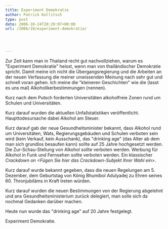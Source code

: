 ```yaml
---
title: Experiment Demokratie
author: Patrick Kollitsch
type: post
date: 2006-10-24T20:29:07+00:00
url: /2006/10/experiment-demokratie/




---
```

Zur Zeit kann man in Thailand recht gut nachvollziehen, warum es "Experiment Demokratie" heisst, wenn man von thailändischer Demokratie spricht. Damit meine ich nicht die Übergangsregierung und die Arbeiten an der neuen Verfassung die meiner unwissenden Meinung nach sehr gut und schnell voran gehen. Ich meine die "kleineren Geschichten" wie die (lasst es uns mal) Alkoholikerbestimmungen (nennen).

Kurz nach dem Putsch forderten Universitäten alkoholfreie Zonen rund um Schulen und Universitäten. 

Kurz darauf wurden die aktuellen Unfallstatistiken veröffentlicht. Haupttodesursache dabei Alkohol am Steuer. 

Kurz darauf gab der neue Gesundheitsminister bekannt, dass Alkohol rund um Universitäten, Wats, Regierungsgebäuden und Schulen verboten sein wird (kein Verkauf, kein Ausschank), das "drinking age" (das Alter ab dem man sich grundlos besaufen kann) sollte auf 25 Jahre hochgesetzt werden. Die Zur-Schau-Stellung von Alkohol sollte verboten werden. Werbung für Alkohol in Funk und Fernsehen sollte verboten werden. Ein klassischer _Crackdown on <Fügen Sie hier das Crackdown-Subjekt Ihrer Wahl ein>_.

Kurz darauf wurde bekannt gegeben, dass die neuen Regelungen am 5. Dezember, dem Geburtstag von König Bhumibol Adulyadej zu Ehren seines 60. Thronjubiläms in Kraft treten würden. 

Kurz darauf wurden die neuen Bestimmungen von der Regierung abgelehnt und ans Gesundheitsministerium zurück delegiert, man solle sich da nochmal Gedanken darüber machen. 

Heute nun wurde das "drinking age" auf 20 Jahre festgelegt. 

Experiment Demokratie.
